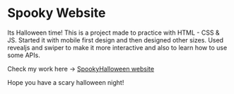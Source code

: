 # Spooky Website

Its Halloween time! This is a project made to practice with HTML - CSS & JS. Started it with mobile first design and then designed other sizes. Used revealjs and swiper to make it more interactive and also to learn how to use some APIs.

Check my work here &#8594; [SpookyHalloween website](https://www.spookyhalloween.art/)

Hope you have a scary halloween night!
